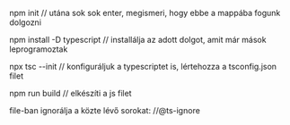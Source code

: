 npm init // utána sok sok enter, megismeri, hogy ebbe a mappába fogunk dolgozni

npm install -D typescript // installálja az adott dolgot, amit már mások leprogramoztak 

npx tsc --init // konfiguráljuk a typescriptet is, lértehozza a tsconfig.json filet 

npm run build // elkészíti a js filet 

file-ban ignorálja a közte lévő sorokat:
    //@ts-ignore